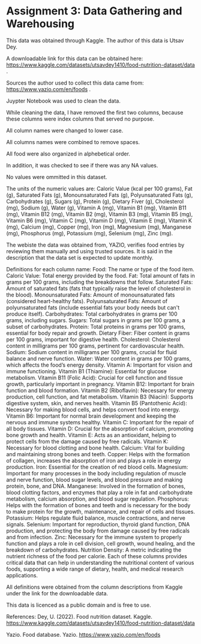 # Assignment 3: Data Gathering and Warehousing

This data was obtained through Kaggle. The author of this data is Utsav Dey. 

A downloadable link for this data can be obtained here: https://www.kaggle.com/datasets/utsavdey1410/food-nutrition-dataset/data .

Sources the author used to collect this data came from: https://www.yazio.com/en/foods .

Juypter Notebook was used to clean the data. 

While cleaning the data, I have removed the first two columns, because these columns were index columns that served no purpose.

All column names were changed to lower case.

All columns names were combined to remove spaces.

All food were also organized in alphebetical order.

In addition, it was checked to see if there was any NA values.

No values were ommitted in this dataset. 

The units of the numeric values are: Caloric Value (kcal per 100 grams), Fat (g), Saturated Fats (g), Monounsaturated Fats (g), 
Polyunsaturated Fats (g), Carbohydrates (g), Sugars (g), Protein (g), Dietary Fiver (g), Cholesterol (mg), Sodium (g), Water (g), 
Vitamin A (mg), Vitamin B1 (mg), Vitamin B11 (mg), Vitamin B12 (mg), Vitamin B2 (mg), Vitamin B3 (mg), Vitamin B5 (mg), Vitamin B6 (mg), 
Vitamin C (mg), Vitamin D (mg), Vitamin E (mg), Vitamin K (mg), Calcium (mg), Copper (mg), Iron (mg), Magnesium (mg), Manganese (mg), 
Phosphorus (mg), Potassium (mg), Selenium (mg), Zinc (mg).

The webiste the data was obtained from, YAZIO, verifies food entries by reviewing them manually and using trusted sources.
It is said in the description that the data set is expected to update monthly.

Definitions for each column name:
Food: The name or type of the food item.
Caloric Value: Total energy provided by the food.
Fat: Total amount of fats in grams per 100 grams, including the breakdowns that follow.
Saturated Fats: Amount of saturated fats (fats that typically raise the level of cholesterol in the blood).
Monounsaturated Fats: Amount of monounsaturated fats (considered heart-healthy fats).
Polyunsaturated Fats: Amount of polyunsaturated fats (include essential fats your body needs but can't produce itself).
Carbohydrates: Total carbohydrates in grams per 100 grams, including sugars.
Sugars: Total sugars in grams per 100 grams, a subset of carbohydrates.
Protein: Total proteins in grams per 100 grams, essential for body repair and growth.
Dietary Fiber: Fiber content in grams per 100 grams, important for digestive health.
Cholesterol: Cholesterol content in milligrams per 100 grams, pertinent for cardiovascular health.
Sodium: Sodium content in milligrams per 100 grams, crucial for fluid balance and nerve function.
Water: Water content in grams per 100 grams, which affects the food’s energy density.
Vitamin A: Important for vision and immune functioning.
Vitamin B1 (Thiamine): Essential for glucose metabolism.
Vitamin B11 (Folic Acid): Crucial for cell function and tissue growth, particularly important in pregnancy.
Vitamin B12: Important for brain function and blood formation.
Vitamin B2 (Riboflavin): Necessary for energy production, cell function, and fat metabolism.
Vitamin B3 (Niacin): Supports digestive system, skin, and nerves health.
Vitamin B5 (Pantothenic Acid): Necessary for making blood cells, and helps convert food into energy.
Vitamin B6: Important for normal brain development and keeping the nervous and immune systems healthy.
Vitamin C: Important for the repair of all body tissues.
Vitamin D: Crucial for the absorption of calcium, promoting bone growth and health.
Vitamin E: Acts as an antioxidant, helping to protect cells from the damage caused by free radicals.
Vitamin K: Necessary for blood clotting and bone health.
Calcium: Vital for building and maintaining strong bones and teeth.
Copper: Helps with the formation of collagen, increases the absorption of iron and plays a role in energy production.
Iron: Essential for the creation of red blood cells.
Magnesium: Important for many processes in the body including regulation of muscle and nerve function, blood sugar levels, and blood pressure and making protein, bone, and DNA.
Manganese: Involved in the formation of bones, blood clotting factors, and enzymes that play a role in fat and carbohydrate metabolism, calcium absorption, and blood sugar regulation.
Phosphorus: Helps with the formation of bones and teeth and is necessary for the body to make protein for the growth, maintenance, and repair of cells and tissues.
Potassium: Helps regulate fluid balance, muscle contractions, and nerve signals.
Selenium: Important for reproduction, thyroid gland function, DNA production, and protecting the body from damage caused by free radicals and from infection.
Zinc: Necessary for the immune system to properly function and plays a role in cell division, cell growth, wound healing, and the breakdown of carbohydrates.
Nutrition Density: A metric indicating the nutrient richness of the food per calorie.
Each of these columns provides critical data that can help in understanding the nutritional content of various foods, supporting a wide range of dietary, health, and medical research applications.

All definitions were obtained from the column descriptions from Kaggle under the link for the downloadable data.

This data is licenced as a public domain and is free to use. 

References:
Dey, U. (2022). Food nutrition dataset. Kaggle. 
https://www.kaggle.com/datasets/utsavdey1410/food-nutrition-dataset/data


Yazio. Food database. Yazio. 
https://www.yazio.com/en/foods








